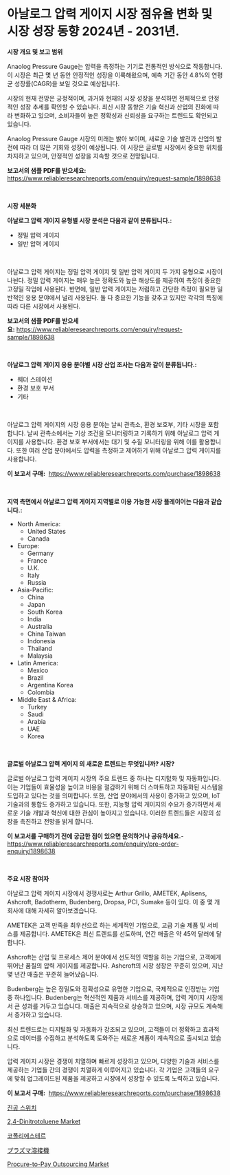<p><h1>아날로그 압력 게이지 시장 점유율 변화 및 시장 성장 동향 2024년 - 2031년.</h1></p><p><strong>시장 개요 및 보고 범위</strong></p>
<p><p>Anaolog Pressure Gauge는 압력을 측정하는 기기로 전통적인 방식으로 작동합니다. 이 시장은 최근 몇 년 동안 안정적인 성장을 이룩해왔으며, 예측 기간 동안 4.8%의 연평균 성장률(CAGR)을 보일 것으로 예상됩니다. </p><p>시장의 현재 전망은 긍정적이며, 과거와 현재의 시장 성장을 분석하면 전체적으로 안정적인 성장 추세를 확인할 수 있습니다. 최신 시장 동향은 기술 혁신과 산업의 진화에 따라 변화하고 있으며, 소비자들이 높은 정확성과 신뢰성을 요구하는 트렌드도 확인되고 있습니다.</p><p>Anaolog Pressure Gauge 시장의 미래는 밝아 보이며, 새로운 기술 발전과 산업의 발전에 따라 더 많은 기회와 성장이 예상됩니다. 이 시장은 글로벌 시장에서 중요한 위치를 차지하고 있으며, 안정적인 성장을 지속할 것으로 전망됩니다.</p></p>
<p><strong>보고서의 샘플 PDF를 받으세요:</strong> <a href="https://www.reliableresearchreports.com/enquiry/request-sample/1898638">https://www.reliableresearchreports.com/enquiry/request-sample/1898638</a></p>
<p>&nbsp;</p>
<p><strong>시장 세분화</strong></p>
<p><strong>아날로그 압력 게이지 유형별 시장 분석은 다음과 같이 분류됩니다.:</strong></p>
<p><ul><li>정밀 압력 게이지</li><li>일반 압력 게이지</li></ul></p>
<p>&nbsp;</p>
<p><p>아날로그 압력 게이지는 정밀 압력 게이지 및 일반 압력 게이지 두 가지 유형으로 시장이 나뉜다. 정밀 압력 게이지는 매우 높은 정확도와 높은 해상도를 제공하여 측정이 중요한 고정밀 작업에 사용된다. 반면에, 일반 압력 게이지는 저렴하고 간단한 측정이 필요한 일반적인 응용 분야에서 널리 사용된다. 둘 다 중요한 기능을 갖추고 있지만 각각의 특징에 따라 다른 시장에서 사용된다.</p></p>
<p><strong>보고서의 샘플 PDF를 받으세요:</strong>&nbsp;<a href="https://www.reliableresearchreports.com/enquiry/request-sample/1898638">https://www.reliableresearchreports.com/enquiry/request-sample/1898638</a></p>
<p>&nbsp;</p>
<p><strong> 아날로그 압력 게이지 응용 분야별 시장 산업 조사는 다음과 같이 분류됩니다.:</strong></p>
<p><ul><li>웨더 스테이션</li><li>환경 보호 부서</li><li>기타</li></ul></p>
<p>&nbsp;</p>
<p><p>아날로그 압력 게이지의 시장 응용 분야는 날씨 관측소, 환경 보호부, 기타 시장을 포함합니다. 날씨 관측소에서는 기상 조건을 모니터링하고 기록하기 위해 아날로그 압력 게이지를 사용합니다. 환경 보호 부서에서는 대기 및 수질 모니터링을 위해 이를 활용합니다. 또한 여러 산업 분야에서도 압력을 측정하고 제어하기 위해 아날로그 압력 게이지를 사용합니다.</p></p>
<p><strong>이 보고서 구매:</strong>&nbsp; <a href="https://www.reliableresearchreports.com/purchase/1898638">https://www.reliableresearchreports.com/purchase/1898638</a></p>
<p>&nbsp;</p>
<p><strong>지역 측면에서 아날로그 압력 게이지 지역별로 이용 가능한 시장 플레이어는 다음과 같습니다.:</strong></p>
<p><ul>
    <li>
        North America:
        <ul>
            <li>United States</li>
            <li>Canada</li>
        </ul>
    </li>
    <li>
        Europe:
        <ul>
            <li>Germany</li>
            <li>France</li>
            <li>U.K.</li>
            <li>Italy</li>
            <li>Russia</li>
        </ul>
    </li>
    <li>
        Asia-Pacific:
        <ul>
            <li>China</li>
            <li>Japan</li>
            <li>South Korea</li>
            <li>India</li>
            <li>Australia</li>
            <li>China Taiwan</li>
            <li>Indonesia</li>
            <li>Thailand</li>
            <li>Malaysia</li>
        </ul>
    </li>
    <li>
        Latin America:
        <ul>
            <li>Mexico</li>
            <li>Brazil</li>
            <li>Argentina Korea</li>
            <li>Colombia</li>
        </ul>
    </li>
    <li>
        Middle East & Africa:
        <ul>
            <li>Turkey</li>
            <li>Saudi</li>
            <li>Arabia</li>
            <li>UAE</li>
            <li>Korea</li>
        </ul>
    </li>
    </ul></p>
<p>&nbsp;</p>
<p><strong>글로벌 아날로그 압력 게이지 의 새로운 트렌드는 무엇입니까? 시장?</strong></p>
<p><p>글로벌 아날로그 압력 게이지 시장의 주요 트렌드 중 하나는 디지턼화 및 자동화입니다. 이는 기업들이 효율성을 높이고 비용을 절감하기 위해 더 스마트하고 자동화된 시스템을 도입하고 있다는 것을 의미합니다. 또한, 산업 분야에서의 사용이 증가하고 있으며, IoT 기술과의 통합도 증가하고 있습니다. 또한, 지능형 압력 게이지의 수요가 증가하면서 새로운 기술 개발과 혁신에 대한 관심이 높아지고 있습니다. 이러한 트렌드들은 시장의 성장을 촉진하고 전망을 밝게 합니다.</p></p>
<p><strong>이 보고서를 구매하기 전에 궁금한 점이 있으면 문의하거나 공유하세요.</strong>- <a href="https://www.reliableresearchreports.com/enquiry/pre-order-enquiry/1898638">https://www.reliableresearchreports.com/enquiry/pre-order-enquiry/1898638</a></p>
<p>&nbsp;</p>
<p><strong>주요 시장 참여자</strong></p>
<p><p>아날로그 압력 게이지 시장에서 경쟁사로는 Arthur Grillo, AMETEK, Aplisens, Ashcroft, Badotherm, Budenberg, Dropsa, PCI, Sumake 등이 있다. 이 중 몇 개 회사에 대해 자세히 알아보겠습니다.</p><p>AMETEK은 고객 만족을 최우선으로 하는 세계적인 기업으로, 고급 기술 제품 및 서비스를 제공합니다. AMETEK은 최신 트렌드를 선도하며, 연간 매출은 약 45억 달러에 달합니다.</p><p>Ashcroft는 산업 및 프로세스 제어 분야에서 선도적인 역할을 하는 기업으로, 고객에게 뛰어난 품질의 압력 게이지를 제공합니다. Ashcroft의 시장 성장은 꾸준히 있으며, 지난 몇 년간 매출은 꾸준히 늘어났습니다.</p><p>Budenberg는 높은 정밀도와 정확성으로 유명한 기업으로, 국제적으로 인정받는 기업 중 하나입니다. Budenberg는 혁신적인 제품과 서비스를 제공하며, 압력 게이지 시장에서 큰 성과를 거두고 있습니다. 매출은 지속적으로 상승하고 있으며, 시장 규모도 계속해서 증가하고 있습니다.</p><p>최신 트렌드로는 디지털화 및 자동화가 강조되고 있으며, 고객들이 더 정확하고 효과적으로 데이터를 수집하고 분석하도록 도와주는 새로운 제품이 계속적으로 출시되고 있습니다.</p><p>압력 게이지 시장은 경쟁이 치열하며 빠르게 성장하고 있으며, 다양한 기술과 서비스를 제공하는 기업들 간의 경쟁이 치열하게 이루어지고 있습니다. 각 기업은 고객들의 요구에 맞춰 업그레이드된 제품을 제공하고 시장에서 성장할 수 있도록 노력하고 있습니다.</p></p>
<p><strong>이 보고서 구매:</strong>&nbsp;&nbsp;<a href="https://www.reliableresearchreports.com/purchase/1898638">https://www.reliableresearchreports.com/purchase/1898638</a></p>
<p><p><a href="https://github.com/akzkkws047661437/Market-Research-Report-List-1/blob/main/6901337194336.md">진공 스위치</a></p><p><a href="https://issuu.com/reportprime-2/docs/24-dinitrotoluene-market-size-2030.pptx">2,4-Dinitrotoluene Market</a></p><p><a href="https://medium.com/@melodyfunk1988/%EA%B3%B5%EC%9C%A0-%EC%97%90%EC%8A%A4%ED%85%8C%EB%A5%B4-%EC%8B%9C%EC%9E%A5-%EC%A0%90%EC%9C%A0%EC%9C%A8-%EC%A7%84%ED%99%94-%EB%B0%8F-%EC%8B%9C%EC%9E%A5-%EC%84%B1%EC%9E%A5-%ED%8A%B8%EB%A0%8C%EB%93%9C-2024-2031-7164dec9a6ab">코폴리에스테르</a></p><p><a href="https://github.com/lrlmopnhwd79300/Market-Research-Report-List-1/blob/main/2730464194615.md">プラズマ溶接機</a></p><p><a href="https://issuu.com/reportprime-2/docs/procure-to-pay-outsourcing-market-size-2030.pptx">Procure-to-Pay Outsourcing Market</a></p></p>
